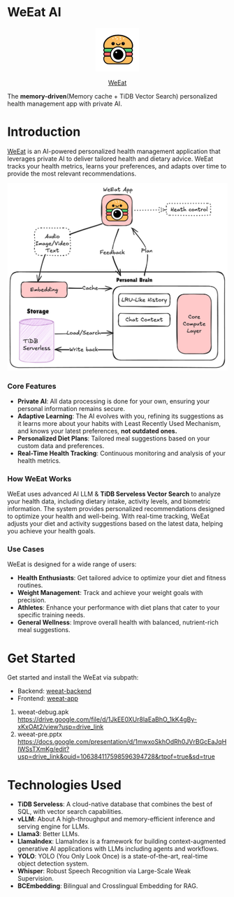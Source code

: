 # WeEat AI

<p align="center">
  <img src="images/favicon.png" alt="Favicon" width="100">
</p>
<p align="center">
  <a href="https://weeat-ai.vercel.app/">WeEat</a>
</p>

The **memory-driven**(Memory cache + TiDB Vector Search) personalized health management app with private AI.

# Introduction

[WeEat](https://weeat-ai.vercel.app/) is an AI-powered personalized health management application that leverages private AI to deliver tailored health and dietary advice. WeEat tracks your health metrics, learns your preferences, and adapts over time to provide the most relevant recommendations.

<p align="center">
  <img src="images/design.png" alt="Design Overview" width="600">
</p>

### Core Features

- **Private AI**: All data processing is done for your own, ensuring your personal information remains secure.
- **Adaptive Learning**: The AI evolves with you, refining its suggestions as it learns more about your habits with Least Recently Used Mechanism, and knows your latest preferences, **not outdated ones.**
- **Personalized Diet Plans**: Tailored meal suggestions based on your custom data and preferences.
- **Real-Time Health Tracking**: Continuous monitoring and analysis of your health metrics.

### How WeEat Works

WeEat uses advanced AI LLM & **TiDB Serveless Vector Search** to analyze your health data, including dietary intake, activity levels, and biometric information. The system provides personalized recommendations designed to optimize your health and well-being. With real-time tracking, WeEat adjusts your diet and activity suggestions based on the latest data, helping you achieve your health goals.

### Use Cases

WeEat is designed for a wide range of users:

- **Health Enthusiasts**: Get tailored advice to optimize your diet and fitness routines.
- **Weight Management**: Track and achieve your weight goals with precision.
- **Athletes**: Enhance your performance with diet plans that cater to your specific training needs.
- **General Wellness**: Improve overall health with balanced, nutrient-rich meal suggestions.

# Get Started

Get started and install the WeEat via subpath:

- Backend: [weeat-backend](./weeat-backend/README.md)
- Frontend: [weeat-app](./weeat-app/README.md)

1. weeat-debug.apk https://drive.google.com/file/d/1JkEE0XUr8laEaBhO_1kK4gBy-xKxOAt2/view?usp=drive_link
2. weeat-pre.pptx https://docs.google.com/presentation/d/1mwxoSkhOdRh0JVrBGcEaJqHIWSsTXmKg/edit?usp=drive_link&ouid=106384117598596394728&rtpof=true&sd=true

# Technologies Used

- **TiDB Serveless**: A cloud-native database that combines the best of SQL, with vector search capabilities.
- **vLLM**: About
A high-throughput and memory-efficient inference and serving engine for LLMs.
- **Llama3**: Better LLMs.
- **LlamaIndex**: LlamaIndex is a framework for building context-augmented generative AI applications with LLMs including agents and workflows.
- **YOLO**: YOLO (You Only Look Once) is a state-of-the-art, real-time object detection system.
- **Whisper**: Robust Speech Recognition via Large-Scale Weak Supervision.
- **BCEmbedding**: Bilingual and Crosslingual Embedding for RAG.